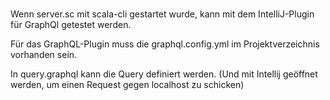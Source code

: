 ### 

Wenn server.sc mit scala-cli gestartet wurde, kann mit dem IntelliJ-Plugin für GraphQl getestet werden.

Für das GraphQL-Plugin muss die graphql.config.yml im Projektverzeichnis vorhanden sein.

In query.graphql kann die Query definiert werden. (Und mit Intellij geöffnet werden, um einen Request gegen localhost zu schicken)